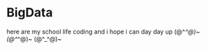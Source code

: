 # BigData
here are my school life coding
and i hope i can day day up
(@^_^@)~  (@^_^@)~  (@^_^@)~  
